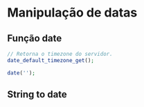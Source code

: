 # Manipulação de datas

## Função date
```php
// Retorna o timezone do servidor.
date_default_timezone_get();

date('');
```

## String to date
```php

```
<!--stackedit_data:
eyJoaXN0b3J5IjpbLTEwNDcwMzIxNjJdfQ==
-->